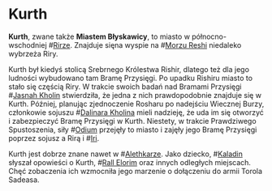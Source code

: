 # Kurth

**Kurth**, zwane także **Miastem Błyskawicy**, to miasto w północno-wschodniej #[Rirze](locations/rira). Znajduje sięna wyspie na #[Morzu Reshi](locations/reshi-sea) niedaleko wybrzeża Riry.

Kurth był kiedyś stolicą Srebrnego Królestwa Rishir, dlatego też dla jego ludności wybudowano tam Bramę Przysięgi. Po upadku Rishiru miasto to stało się częścią Riry. W trakcie swoich badań nad Bramami Przysięgi #[Jasnah Kholin](characters/jasnah) stwierdziła, że jedna z nich prawdopodobnie znajduje się w Kurth. Później, planując zjednoczenie Rosharu po nadejściu Wiecznej Burzy, członkowie sojuszu #[Dalinara Kholina](characters/dalinar) mieli nadzieję, że uda im się otworzyć i zabezpieczyć Bramę Przysięgi w Kurth. Niestety, w trakcie Prawdziwego Spustoszenia, siły #[Odium](characters/odium) przejęły to miasto i zajęły jego Bramę Przysięgi poprzez sojusz a Rirą i #[Iri](locations/iri).

Kurth jest dobrze znane nawet w #[Alethkarze](locations/alethkar). Jako dziecko, #[Kaladin](characters/kaladin) słyszał opowieści o Kurth, #[Rall Elorim](locations/rall-elorim) oraz innych odległych miejscach. Chęć zobaczenia ich wzmocniła jego marzenie o dołączeniu do armii Torola Sadeasa.
